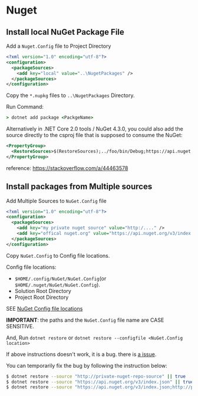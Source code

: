 # Nuget

## Install local NuGet Package File

Add a `Nuget.Config` file to Project Directory

```xml
<?xml version="1.0" encoding="utf-8"?>
<configuration>
  <packageSources>
    <add key="local" value="..\NugetPackages" />
  </packageSources>
</configuration>
```

Copy the `*.nupkg` files to `..\NugetPackages` Directory.

Run Command:

```cmd
> dotnet add package <PackgeName>
```

Alternatively in .NET Core 2.0 tools / NuGet 4.3.0, you could also add the source directly to the csproj file that is supposed to consume the NuGet:

```xml
<PropertyGroup>
  <RestoreSources>$(RestoreSources);../foo/bin/Debug;https://api.nuget.org/v3/index.json</RestoreSources>
</PropertyGroup>
```

reference: https://stackoverflow.com/a/44463578

## Install packages from Multiple sources

Add Multiple Sources to `NuGet.Config` file

```xml
<?xml version="1.0" encoding="utf-8"?>
<configuration>
  <packageSources>
    <add key="my private nuget source" value="http:/...." />
    <add key="offical nuget.org" value="https://api.nuget.org/v3/index.json" />
  </packageSources>
</configuration>
```

Copy `NuGet.Config` to Config file locations.

Config file locations:

- `$HOME/.config/NuGet/NuGet.Config`(or `$HOME/.nuget/NuGet/NuGet.Config`).
- Solution Root Directory
- Project Root Directory

SEE [NuGet Config file locations](https://docs.microsoft.com/en-us/nuget/consume-packages/configuring-nuget-behavior#config-file-locations-and-uses)

**IMPORTANT**: the paths and the `NuGet.Config` file name are CASE SENSITIVE.

And, Run `dotnet restore` or `dotnet restore --configfile <NuGet.Config location>`

If above instructions doesn't work, it is a bug. there is [a issue](https://github.com/NuGet/Home/issues/6140).

You can temporarily fix the bug by following the instruction below:

```bash
$ dotnet restore --source "http://private-nuget-repo-source" || true
$ dotnet restore --source "https://api.nuget.org/v3/index.json" || true
$ dotnet restore --source "https://api.nuget.org/v3/index.json;http://private-nuget-repo-source"
```
